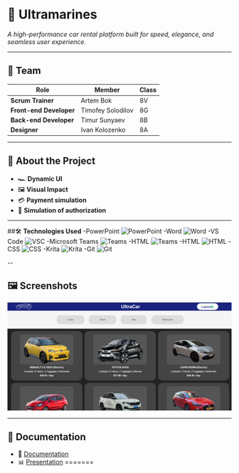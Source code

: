 # 🚀 **Ultramarines**  
*A high-performance car rental platform built for speed, elegance, and seamless user experience.*  

---

## 👥 **Team**  
| Role                   | Member            | Class |
|------------------------|-------------------|-------|
| **Scrum Trainer**      | Artem Bok         |   8V  |
| **Front-end Developer**| Timofey Solodilov |   8G  |
| **Back-end Developer** | Timur Sunyaev     |   8B  |
| **Designer**           | Ivan Kolozenko    |   8A  |

---

## 📌 **About the Project**  
- 🏎️ **Dynamic UI**
- 🖼️ **Visual Impact**
- 💳 **Payment simulation**
- 👥 **Simulation of authorization**

---

##🛠️ **Technologies Used**
-PowerPoint
![PowerPoint](https://img.icons8.com/fluency/48/000000/microsoft-powerpoint-2019.png)
-Word
![Word](https://img.icons8.com/fluency/48/000000/microsoft-word-2019.png)
-VS Code
![VSC](https://upload.wikimedia.org/wikipedia/commons/thumb/9/9a/Visual_Studio_Code_1.35_icon.svg/512px-Visual_Studio_Code_1.35_icon.svg.png)
-Microsoft Teams
![Teams](https://cdn0.iconfinder.com/data/icons/logos-microsoft-office-365/128/Microsoft_Office-10-512.png)
-HTML
![Teams](https://cdn0.iconfinder.com/data/icons/logos-microsoft-office-365/128/Microsoft_Office-10-512.png)
-HTML
![HTML](https://icons.iconarchive.com/icons/cornmanthe3rd/plex/256/Other-html-5-icon.png)
-CSS
![CSS](https://uxwing.com/wp-content/themes/uxwing/download/brands-and-social-media/css-icon.png)
-Krita
![Krita](https://upload.wikimedia.org/wikipedia/commons/thumb/7/73/Calligrakrita-base.svg/330px-Calligrakrita-base.svg.png)
-Git
![Git](https://upload.wikimedia.org/wikipedia/commons/thumb/e/e0/Git-logo.svg/330px-Git-logo.svg.png)

--

## 🖼️ **Screenshots**  
![Homepage](media/readmeMedia/screenshot1.png)  

---

## 📂 **Documentation**  
- 📄 [Documentation](docs/documentation.docx)  
- 📊 [Presentation](documentation/presentation.pptx)
=======
